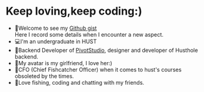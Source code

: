 # Keep loving,keep coding:)
- 🍕Welcome to see my [Github gist](https://gist.github.com/Xieyuschen)  
Here I record some details when I encounter a new aspect.  
- 💻I'm an undergraduate in HUST 
- 🥇Backend Developer of [PivotStudio](https://github.com/Pivot-Studio), designer and developer of Husthole backend.
- 👩My avatar is my girlfriend, I love her:)  
- 🎣CFO (Chief Fishcatcher Officer) when it comes to hust's courses obsoleted by the times.
- 🎃Love fishing, coding and chatting with my friends. 
